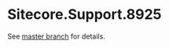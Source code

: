 # Sitecore.Support.8925

See [master branch](https://github.com/sitecoresupport/Sitecore.Support.8925) for details.